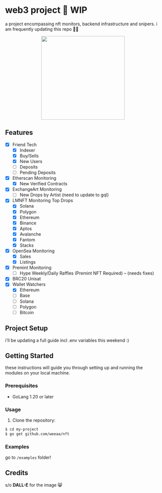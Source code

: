# web3 project 🚨 WIP

a project encompassing nft monitors, backend infrastructure and snipers. i am frequently updating this repo 🤙🏻

<div align="center">
    <img src="https://cdn.discordapp.com/attachments/689063280358064158/1139538002041897041/image.png" margin="auto" height="270"/>
</div>

## Features

- [x] Friend Tech
    - [x] Indexer
    - [x] Buy/Sells
    - [x] New Users
    - [ ] Deposits 
    - [ ] Pending Deposits
- [x] Etherscan Monitoring
  - [x] New Verified Contracts
- [x] ExchangeArt Monitoring
  - [ ] New Drops by Artist (need to update to gql)
- [x] LMNFT Monitoring Top Drops
  - [x] Solana
  - [x] Polygon
  - [x] Ethereum
  - [x] Binance
  - [x] Aptos
  - [x] Avalanche
  - [x] Fantom
  - [x] Stacks
- [x] OpenSea Monitoring
  - [x] Sales
  - [x] Listings
- [x] Premint Monitoring
  - [ ] Hype Weekly/Daily Raffles (Premint NFT Required) – (needs fixes)
- [x] BRC20 Unisat
- [x] Wallet Watchers
    - [x] Ethereum
    - [ ] Base
    - [ ] Solana
    - [ ] Polygon
    - [ ] Bitcoin

## Project Setup
i'll be updating a full guide incl .env variables this weekend :)

## Getting Started

these instructions will guide you through setting up and running the modules on your local machine.

### Prerequisites

- GoLang 1.20 or later

### Usage

1. Clone the repository:

```bash
$ cd my-project
$ go get github.com/weeaa/nft
```

### Examples

go to `/examples` folder!

## Credits

s/o **DALL-E** for the image 😸
